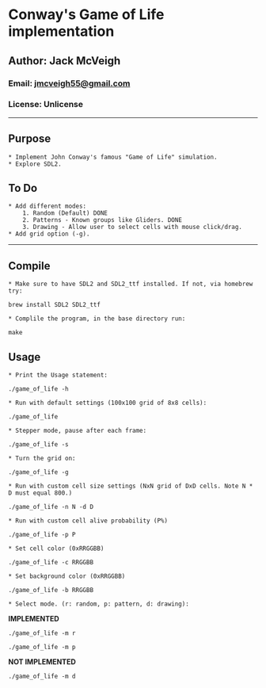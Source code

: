 # Conway's Game of Life implementation
## Author: Jack McVeigh
### Email: <jmcveigh55@gmail.com>
### License: Unlicense

---

## Purpose
	* Implement John Conway's famous "Game of Life" simulation.
	* Explore SDL2.

## To Do
	* Add different modes:
		1. Random (Default) DONE
		2. Patterns - Known groups like Gliders. DONE
		3. Drawing - Allow user to select cells with mouse click/drag.
	* Add grid option (-g).

---

## Compile
	* Make sure to have SDL2 and SDL2_ttf installed. If not, via homebrew try:
`brew install SDL2 SDL2_ttf`
	
	* Complile the program, in the base directory run:
`make`

## Usage
	* Print the Usage statement:
`./game_of_life -h`

	* Run with default settings (100x100 grid of 8x8 cells):
`./game_of_life`

	* Stepper mode, pause after each frame:
`./game_of_life -s`

	* Turn the grid on:
`./game_of_life -g`

	* Run with custom cell size settings (NxN grid of DxD cells. Note N * D must equal 800.)
`./game_of_life -n N -d D`

	* Run with custom cell alive probability (P%)
`./game_of_life -p P`

	* Set cell color (0xRRGGBB)
`./game_of_life -c RRGGBB`

	* Set background color (0xRRGGBB)
`./game_of_life -b RRGGBB`

	* Select mode. (r: random, p: pattern, d: drawing):
**IMPLEMENTED**

`./game_of_life -m r`

`./game_of_life -m p`

**NOT IMPLEMENTED**

`./game_of_life -m d`
